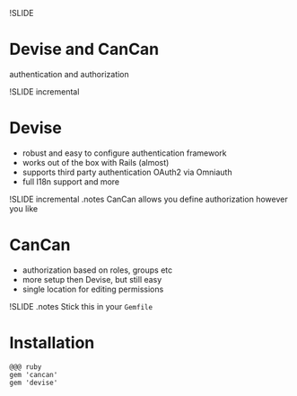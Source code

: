 !SLIDE
# Devise and CanCan #

authentication and authorization


!SLIDE incremental
# Devise #

* robust and easy to configure authentication framework
* works out of the box with Rails (almost)
* supports third party authentication OAuth2 via Omniauth
* full I18n support and more


!SLIDE incremental
.notes CanCan allows you define authorization however you like
# CanCan #

* authorization based on roles, groups etc
* more setup then Devise, but still easy
* single location for editing permissions


!SLIDE
.notes Stick this in your `Gemfile`
# Installation #

    @@@ ruby
    gem 'cancan'
    gem 'devise'
